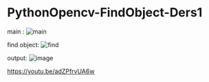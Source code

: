 # PythonOpencv-FindObject-Ders1

main : 
![main](https://user-images.githubusercontent.com/36090819/205515312-32a053c4-db1d-4edc-95cf-82834db875af.jpg)


find object:
![find](https://user-images.githubusercontent.com/36090819/205515316-4583e8ac-4926-4cde-865b-2a9bd5101bef.jpg)


output:
![image](https://user-images.githubusercontent.com/36090819/205515323-bd0d2fa8-68c4-4290-a271-7d246e47de5b.png)

https://youtu.be/adZPfrvUA6w

